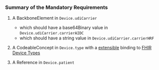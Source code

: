 
### Summary of the Mandatory Requirements



1.  A  BackboneElement  in `Device.udiCarrier`

    - which should have a  base64Binary value  in `Device.udiCarrier.carrierAIDC`
    - which should have a  string value  in `Device.udiCarrier.carrierHRF`

1.  A  CodeableConcept  in `Device.type`
with a [extensible](http://hl7.org/fhir/R4/terminologies.html#extensible)
 binding to [FHIR Device Types](http://hl7.org/fhir/ValueSet/device-kind)

1.  A  Reference  in `Device.patient`




